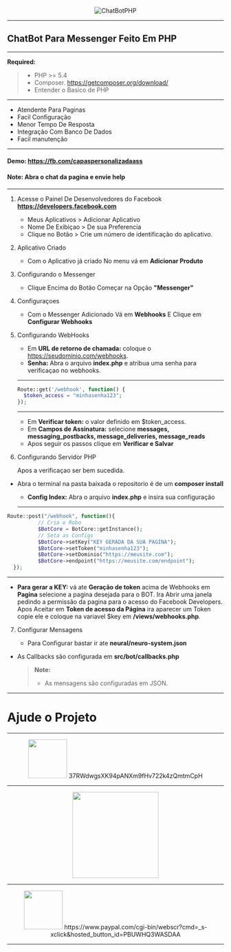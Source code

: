 
<p align="center"> <img src="http://i.imgur.com/6KXNtkF.png" alt="ChatBotPHP"/> </p>

----------

## ChatBot Para Messenger Feito Em PHP

----------


 **Required:** 
  > - PHP >= 5.4
  > - Composer. https://getcomposer.org/download/
  > - Entender o Basico de PHP 

---------

   - Atendente Para Paginas
   - Facil Configuração
   - Menor Tempo De Resposta
   - Integração Com Banco De Dados
   - Facil manutenção

----------

#### **Demo:** https://fb.com/capaspersonalizadaass
#### **Note:** Abra o chat da pagina e envie **help**
    

----------

 1. Acesse o Painel De Desenvolvedores do Facebook **https://developers.facebook.com**

 
	 * Meus Aplicativos > Adicionar Aplicativo
	 * Nome De Exibiçao > De sua Preferencia
	 * Clique no Botão > Crie um número de identificação do aplicativo.
	
 2. Aplicativo Criado

	* Com o Aplicativo já criado  No menu vá em  **Adicionar Produto**
	

 3. Configurando o Messenger

	* Clique Encima do Botão Começar na Opção **"Messenger"**

 4. Configuraçoes

	* Com o Messenger Adicionado Vá em **Webhooks** E Clique em **Configurar Webhooks**

 5. Configurando WebHooks


	* Em **URL de retorno de chamada:** coloque o https://seudominio.com/webhooks.
	* **Senha:** Abra o arquivo **index.php** e atribua uma senha para verificaçao no webhooks.
	      
    
    ---------
    
    
	```php
	Route::get('/webhook', function() {
      $token_access = "minhasenha123";
    });
   	```
   	      
    
    ---------
    
    
	* Em **Verificar token:** o valor definido em $token_access.
	* Em **Campos de Assinatura:** selecione **messages, messaging_postbacks, message_deliveries, message_reads**
	* Apos seguir os passos clique em **Verificar e Salvar**
	
	
 6. Configurando Servidor PHP

	Apos a verificaçao ser bem sucedida.
	
  - Abra o terminal na pasta baixada o repositorio é de um **composer install**
	* **Config Index:** Abra o arquivo **index.php** e insira sua configuração
      
    
    ---------
    
    
  ```php
  Route::post("/webhook", function(){
		    // Cria o Robo
		    $BotCore = BotCore::getInstance();
		    // Seta as Configs
		    $BotCore->setKey("KEY GERADA DA SUA PAGINA");
		    $BotCore->setToken("minhasenha123");
		    $BotCore->setDominio("https://meusite.com");
		    $BotCore->endpoint("https://meusite.com/endpoint");
    });
   ```
   
    
   ----------
    
    
 * **Para gerar a KEY:** vá ate **Geração de token** acima de Webhooks em **Pagina** selecione a pagina desejada para o BOT. Ira Abrir uma janela pedindo a permissão da pagina para o acesso do Facebook Developers. Apos Aceitar em **Token de acesso da Página** ira aparecer um Token copie ele e coloque na variavel $key em **/views/webhooks.php**.


 7. Configurar Mensagens

	- Para Configurar bastar ir ate **neural/neuro-system.json** 
  - As Callbacks são configurada em **src/bot/callbacks.php**
  
	> **Note:**
	> - As mensagens são configuradas em JSON.

___________

 # Ajude o Projeto
 
___________

<p align="center"><img src="http://imgur.com/qtrPadk.jpg" width="90" /> 37RWdwgsXK94pANXm9fHv722k4zQmtmCpH  </p> 

--------------------------

<p align="center"><img src="https://chart.googleapis.com/chart?chs=240x240&choe=UTF-8&chld=M%7C0&cht=qr&chl=37RWdwgsXK94pANXm9fHv722k4zQmtmCpH" width="200"/></p> 

--------------------------

<p align="center"><img src="http://i.imgur.com/PJNAV7l.png" width="90" /> https://www.paypal.com/cgi-bin/webscr?cmd=_s-xclick&hosted_button_id=PBUWHQ3WASDAA </p> 

--------------------------
